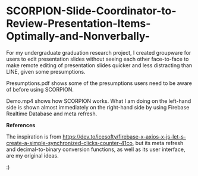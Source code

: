 # SCORPION-Slide-Coordinator-to-Review-Presentation-Items-Optimally-and-Nonverbally-
For my undergraduate graduation research project, I created groupware for users to edit presentation slides without seeing each other face-to-face to make remote editing of presentation slides quicker and less distracting than LINE, given some presumptions. 

Presumptions.pdf shows some of the presumptions users need to be aware of before using SCORPION.

Demo.mp4 shows how SCORPION works. What I am doing on the left-hand side is shown almost immediately on the right-hand side by using Firebase Realtime Database and meta refresh.

**References**

The inspiration is from https://dev.to/icesofty/firebase-x-axios-x-js-let-s-create-a-simple-synchronized-clicks-counter-41co, but its meta refresh and decimal-to-binary conversion functions, as well as its user interface, are my original ideas.

:)
